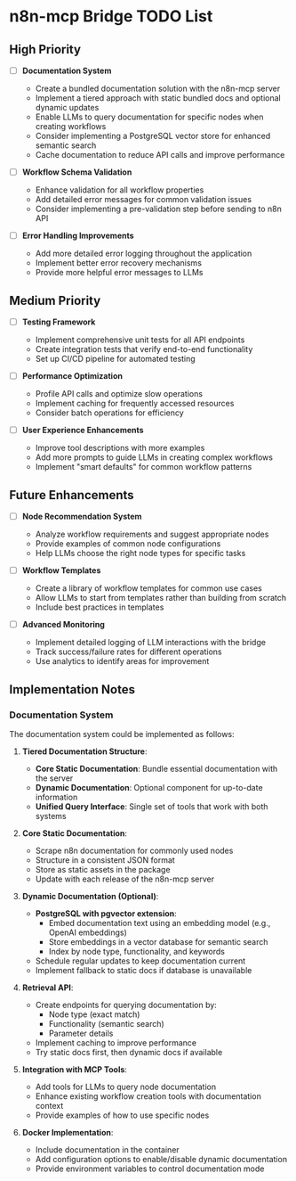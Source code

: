 # n8n-mcp Bridge TODO List

## High Priority

- [ ] **Documentation System**
  - Create a bundled documentation solution with the n8n-mcp server
  - Implement a tiered approach with static bundled docs and optional dynamic updates
  - Enable LLMs to query documentation for specific nodes when creating workflows
  - Consider implementing a PostgreSQL vector store for enhanced semantic search
  - Cache documentation to reduce API calls and improve performance

- [ ] **Workflow Schema Validation**
  - Enhance validation for all workflow properties
  - Add detailed error messages for common validation issues
  - Consider implementing a pre-validation step before sending to n8n API

- [ ] **Error Handling Improvements**
  - Add more detailed error logging throughout the application
  - Implement better error recovery mechanisms
  - Provide more helpful error messages to LLMs

## Medium Priority

- [ ] **Testing Framework**
  - Implement comprehensive unit tests for all API endpoints
  - Create integration tests that verify end-to-end functionality
  - Set up CI/CD pipeline for automated testing

- [ ] **Performance Optimization**
  - Profile API calls and optimize slow operations
  - Implement caching for frequently accessed resources
  - Consider batch operations for efficiency

- [ ] **User Experience Enhancements**
  - Improve tool descriptions with more examples
  - Add more prompts to guide LLMs in creating complex workflows
  - Implement "smart defaults" for common workflow patterns

## Future Enhancements

- [ ] **Node Recommendation System**
  - Analyze workflow requirements and suggest appropriate nodes
  - Provide examples of common node configurations
  - Help LLMs choose the right node types for specific tasks

- [ ] **Workflow Templates**
  - Create a library of workflow templates for common use cases
  - Allow LLMs to start from templates rather than building from scratch
  - Include best practices in templates

- [ ] **Advanced Monitoring**
  - Implement detailed logging of LLM interactions with the bridge
  - Track success/failure rates for different operations
  - Use analytics to identify areas for improvement

## Implementation Notes

### Documentation System

The documentation system could be implemented as follows:

1. **Tiered Documentation Structure**:
   - **Core Static Documentation**: Bundle essential documentation with the server
   - **Dynamic Documentation**: Optional component for up-to-date information
   - **Unified Query Interface**: Single set of tools that work with both systems

2. **Core Static Documentation**:
   - Scrape n8n documentation for commonly used nodes
   - Structure in a consistent JSON format
   - Store as static assets in the package
   - Update with each release of the n8n-mcp server

3. **Dynamic Documentation (Optional)**:
   - **PostgreSQL with pgvector extension**:
     - Embed documentation text using an embedding model (e.g., OpenAI embeddings)
     - Store embeddings in a vector database for semantic search
     - Index by node type, functionality, and keywords
   - Schedule regular updates to keep documentation current
   - Implement fallback to static docs if database is unavailable

4. **Retrieval API**:
   - Create endpoints for querying documentation by:
     - Node type (exact match)
     - Functionality (semantic search)
     - Parameter details
   - Implement caching to improve performance
   - Try static docs first, then dynamic docs if available

5. **Integration with MCP Tools**:
   - Add tools for LLMs to query node documentation
   - Enhance existing workflow creation tools with documentation context
   - Provide examples of how to use specific nodes

6. **Docker Implementation**:
   - Include documentation in the container
   - Add configuration options to enable/disable dynamic documentation
   - Provide environment variables to control documentation mode
